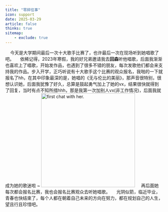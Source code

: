 ```yaml
---
title: "零碎往事"
icon: support
date: 2025-03-29
article: false
thinks: true
sitemap:
    - exclude: true
---
```


&nbsp;&nbsp;&nbsp;&nbsp;今天是大学期间最后一次十大歌手比赛了，也许最后一次在现场听到她唱歌了吧。
&nbsp;&nbsp;&nbsp;&nbsp;依稀记得，2023年寒假，我的好兄弟邀请我去**回森**听他唱歌，后面我渐渐也喜欢上了唱歌，开始发作品，也遇到了很多不错的朋友，每次发歌他们都会来支持我的作品。步入开学，正巧听说有十大歌手这个比赛的观众报名，我啪的一下就报名了hh，在其中印象最深的是，她唱的《无与伦比的美丽》，那声音很特别，很想认识她，后面我犹豫了好久，总算是鼓起勇气加上了她的vx，结果很快就得到了回复，当时有点不知所措hhh，那是我第一次加别人vx(非工作情况)，后面我就成为她的歌迷啦 ~
<img src="https://s21.ax1x.com/2025/03/30/pEs3IGF.jpg" alt="first chat with her." width="300" />
&nbsp;&nbsp;&nbsp;&nbsp;再后面她每次都会报名比赛，我也会报名比赛观众去听她唱歌。
&nbsp;&nbsp;&nbsp;&nbsp;光阴似箭，临近毕业，青春也快结束了，每个人都在朝着自己未来的方向在努力，都在规划自己的人生，望且行且珍惜吧。